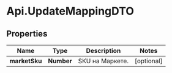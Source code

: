 # Api.UpdateMappingDTO

## Properties

Name | Type | Description | Notes
------------ | ------------- | ------------- | -------------
**marketSku** | **Number** | SKU на Маркете. | [optional] 


